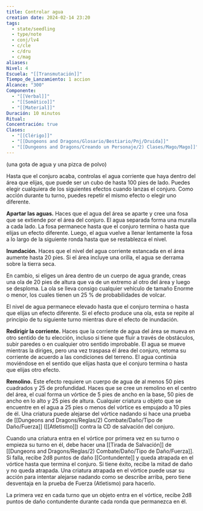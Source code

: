 ```yaml
---
title: Controlar agua
creation date: 2024-02-14 23:20
tags:
  - state/seedling
  - type/note
  - conj/lv4
  - c/cle
  - c/dru
  - c/mag
aliases: 
Nivel: 4
Escuela: "[[Transmutación]]"
Tiempo_de_Lanzamiento: 1 accion
Alcance: "300"
Componente:
  - "[[Verbal]]"
  - "[[Somático]]"
  - "[[Material]]"
Duración: 10 minutos
Ritual: 
Concentración: true
Clases:
  - "[[Clérigo]]"
  - "[[Dungeons and Dragons/Glosario/Bestiario/Pnj/Druida]]"
  - "[[Dungeons and Dragons/Creando un Personaje/2) Clases/Mago/Mago]]"
---
```

(una gota de agua y una pizca de polvo)

Hasta que el conjuro acaba, controlas el agua corriente que haya dentro del área que elijas, que puede ser un cubo de hasta 100 pies de lado. Puedes elegir cualquiera de los siguientes efectos cuando lanzas el conjuro. Como acción durante tu turno, puedes repetir el mismo efecto o elegir uno diferente.

**Apartar las aguas.** Haces que el agua del área se aparte y cree una fosa que se extiende por el área del conjuro. El agua separada forma una muralla a cada lado. La fosa permanece hasta que el conjuro termina o hasta que elijas un efecto diferente. Luego, el agua vuelve a llenar lentamente la fosa a lo largo de la siguiente ronda hasta que se restablezca el nivel.

**Inundación.** Haces que el nivel del agua corriente estancada en el área aumente hasta 20 pies. Si el área incluye una orilla, el agua se derrama sobre la tierra seca.

En cambio, si eliges un área dentro de un cuerpo de agua grande, creas una ola de 20 pies de altura que va de un extremo al otro del área y luego se desploma. La ola se lleva consigo cualquier vehículo de tamaño Enorme o menor, los cuales tienen un 25 % de probabilidades de volcar.

El nivel de agua permanece elevado hasta que el conjuro termina o hasta que elijas un efecto diferente. Si el efecto produce una ola, esta se repite al principio de tu siguiente turno mientras dure el efecto de inundación.

**Redirigir la corriente.** Haces que la corriente de agua del área se mueva en otro sentido de tu elección, incluso si tiene que fluir a través de obstáculos, subir paredes o en cualquier otro sentido improbable. El agua se mueve mientras la diriges, pero una vez traspasa él área del conjuro, retoma su corriente de acuerdo a las condiciones del terreno. El agua continúa moviéndose en el sentido que elijas hasta que el conjuro termina o hasta que elijas otro efecto.

**Remolino.** Este efecto requiere un cuerpo de agua de al menos 50 pies cuadrados y 25 de profundidad. Haces que se cree un remolino en el centro del área, el cual forma un vórtice de 5 pies de ancho en la base, 50 pies de ancho en lo alto y 25 pies de altura. Cualquier criatura u objeto que se encuentre en el agua a 25 pies o menos del vórtice es empujado a 10 pies de él. Una criatura puede alejarse del vórtice nadando si hace una prueba de [[Dungeons and Dragons/Reglas/2) Combate/Daño/Tipo de Daño/Fuerza]] ([[Atletismo]]) contra la CD de salvación del conjuro.

Cuando una criatura entra en el vórtice por primera vez en su turno o empieza su turno en él, debe hacer una [[Tirada de Salvación]] de [[Dungeons and Dragons/Reglas/2) Combate/Daño/Tipo de Daño/Fuerza]]. Si falla, recibe 2d8 puntos de daño [[Contundente]] y queda atrapada en el vórtice hasta que termina el conjuro. Si tiene éxito, recibe la mitad de daño y no queda atrapada. Una criatura atrapada en el vórtice puede usar su acción para intentar alejarse nadando como se describe arriba, pero tiene desventaja en la prueba de Fuerza (Atletismo) para hacerlo.

La primera vez en cada turno que un objeto entra en el vórtice, recibe 2d8 puntos de daño contundente durante cada ronda que permanezca en él.